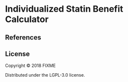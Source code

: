 # Individualized Statin Benefit Calculator

## References

## License

Copyright © 2018 FIXME

Distributed under the LGPL-3.0 license.
